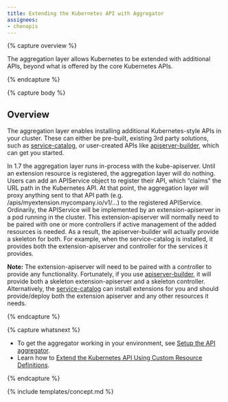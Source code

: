 ```yaml
---
title: Extending the Kubernetes API with Aggregator
assignees:
- chenopis
---
```


{% capture overview %}

The aggregation layer allows Kubernetes to be extended with additional APIs, beyond what is offered by the core Kubernetes APIs. 

{% endcapture %}

{% capture body %}

## Overview

The aggregation layer enables installing additional Kubernetes-style APIs in your cluster. These can either be pre-built, existing 3rd party solutions, such as [service-catalog](https://github.com/kubernetes-incubator/service-catalog/blob/master/README.md), or user-created APIs like [apiserver-builder](https://github.com/kubernetes-incubator/apiserver-builder/blob/master/README.md), which can get you started.

In 1.7 the aggregation layer runs in-process with the kube-apiserver. Until an extension resource is registered, the aggregation layer will do nothing. Users can add an APIService object to register their API, which “claims” the URL path in the Kubernetes API. At that point, the aggregation layer will proxy anything sent to that API path (e.g. /apis/myextension.mycompany.io/v1/…) to the registered APIService. Ordinarily, the APIService will be implemented by an extension-apiserver in a pod running in the cluster. This extension-apiserver will normally need to be paired with one or more controllers if active management of the added resources is needed. As a result, the apiserver-builder will actually provide a skeleton for both. For example, when the service-catalog is installed, it provides both the extension-apiserver and controller for the services it provides.

**Note:** The extension-apiserver will need to be paired with a controller to provide any functionality. Fortunately, if you use [apiserver-builder](https://github.com/kubernetes-incubator/apiserver-builder/blob/master/README.md), it will provide both a skeleton extension-apiserver and a skeleton controller. Alternatively, the [service-catalog](https://github.com/kubernetes-incubator/service-catalog/blob/master/README.md) can install extensions for you and should provide/deploy both the extension apiserver and any other resources it needs.

{% endcapture %}

{% capture whatsnext %}

* To get the aggregator working in your environment, see [Setup the API aggregator](/docs/tasks/access-kubernetes-api/setup-api-aggregator/).
* Learn how to [Extend the Kubernetes API Using Custom Resource Definitions](/docs/tasks/access-kubernetes-api/extend-api-custom-resource-definitions/).

{% endcapture %}

{% include templates/concept.md %}